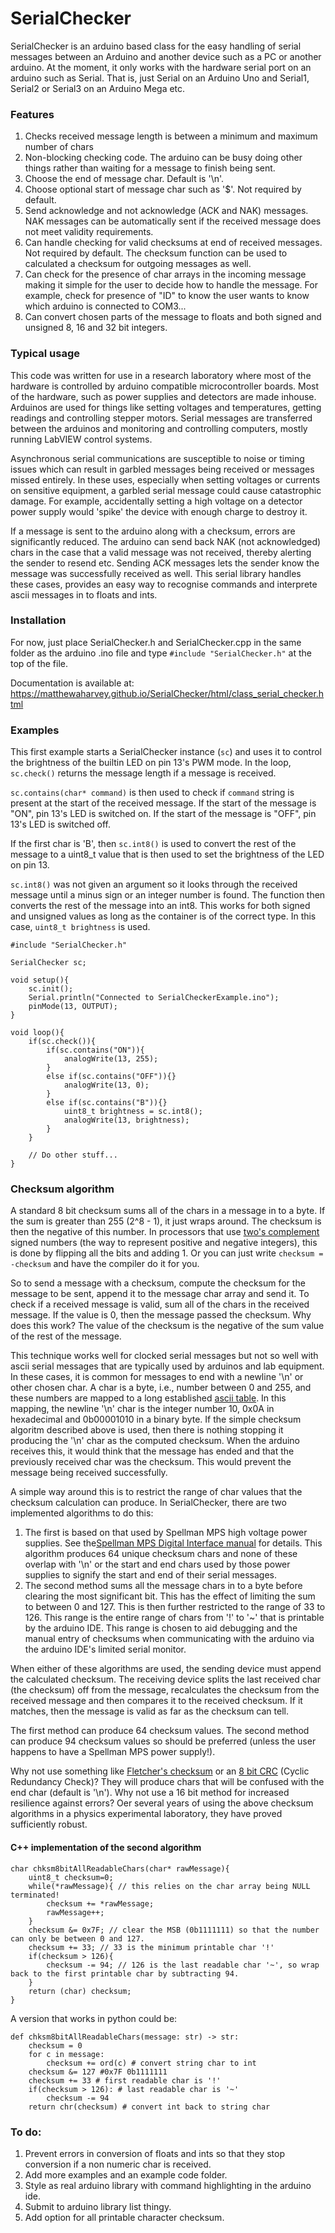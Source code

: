 # SerialChecker

SerialChecker is an arduino based class for the easy handling of serial messages between an Arduino and another device such as a PC or another arduino. At the moment, it only works with the hardware serial port on an arduino such as Serial. That is, just Serial on an Arduino Uno and Serial1, Serial2 or Serial3 on an Arduino Mega etc.

### Features

1. Checks received message length is between a minimum and maximum number of chars
2. Non-blocking checking code. The arduino can be busy doing other things rather than waiting for a message to finish being sent.
3. Choose the end of message char. Default is '\n'.
4. Choose optional start of message char such as '$'. Not required by default.
5. Send acknowledge and not acknowledge (ACK and NAK) messages. NAK messages can be automatically sent if the received message does not meet validity requirements.
6. Can handle checking for valid checksums at end of received messages. Not required by default. The checksum function can be used to calculated a checksum for outgoing messages as well.
7. Can check for the presence of char arrays in the incoming message making it simple for the user to decide how to handle the message. For example, check for presence of "ID" to know the user wants to know which arduino is connected to COM3...
8. Can convert chosen parts of the message to floats and both signed and unsigned 8, 16 and 32 bit integers.

### Typical usage

This code was written for use in a research laboratory where most of the hardware is controlled by arduino compatible microcontroller boards. Most of the hardware, such as power supplies and detectors are made inhouse. Arduinos are used for things like setting voltages and temperatures, getting readings and controlling stepper motors. Serial messages are transferred between the arduinos and monitoring and controlling computers, mostly running LabVIEW control systems.

 Asynchronous serial communications are susceptible to noise or timing issues which can result in garbled messages being received or messages missed entirely. In these uses, especially when setting voltages or currents on sensitive equipment, a garbled serial message could cause catastrophic damage. For example, accidentally setting a high voltage on a detector power supply would 'spike' the device with enough charge to destroy it.

If a message is sent to the arduino along with a checksum, errors are significantly reduced. The arduino can send back NAK (not acknowledged) chars in the case that a valid message was not received, thereby alerting the sender to resend etc. Sending ACK messages lets the sender know the message was successfully received as well. This serial library handles these cases, provides an easy way to recognise commands and interprete ascii messages in to floats and ints.

### Installation

For now, just place SerialChecker.h and SerialChecker.cpp in the same folder as the arduino .ino file and type `#include "SerialChecker.h"` at the top of the file.

Documentation is available at: https://matthewaharvey.github.io/SerialChecker/html/class_serial_checker.html

### Examples

This first example starts a SerialChecker instance (`sc`) and uses it to control the brightness of the builtin LED on pin 13's PWM mode. In the loop, `sc.check()` returns the message length if a message is received. 

`sc.contains(char* command)` is then used to check if `command` string is present at the start of the received message. If the start of the message is "ON", pin 13's LED is switched on. If the start of the message is "OFF", pin 13's LED is switched off. 

If the first char is 'B', then `sc.int8()` is used to convert the rest of the message to a uint8_t value that is then used to set the brightness of the LED on pin 13. 

`sc.int8()` was not given an argument so it looks through the received message until a minus sign or an integer number is found. The function then converts the rest of the message into an int8. This works for both signed and unsigned values as long as the container is of the correct type. In this case, `uint8_t brightness` is used.

```
#include "SerialChecker.h"

SerialChecker sc;

void setup(){
    sc.init();
    Serial.println("Connected to SerialCheckerExample.ino");
    pinMode(13, OUTPUT);
}

void loop(){
    if(sc.check()){
        if(sc.contains("ON")){
            analogWrite(13, 255);
        }
        else if(sc.contains("OFF")){}
            analogWrite(13, 0);
        }
        else if(sc.contains("B")){}
            uint8_t brightness = sc.int8();
            analogWrite(13, brightness);
        }
    }
    
    // Do other stuff...
}
```

### Checksum algorithm

A standard 8 bit checksum sums all of the chars in a message in to a byte. If the sum is greater than 255 (2^8 - 1), it just wraps around. The checksum is then the negative of this number. In processors that use [two's complement](https://www.cs.cornell.edu/~tomf/notes/cps104/twoscomp.html) signed numbers (the way to represent positive and negative integers), this is done by flipping all the bits and adding 1. Or you can just write `checksum = -checksum` and have the compiler do it for you.

So to send a message with a checksum, compute the checksum for the message to be sent, append it to the message char array and send it. To check if a received message is valid, sum all of the chars in the received message. If the value is 0, then the message passed the checksum. Why does this work? The value of the checksum is the negative of the sum value of the rest of the message. 

This technique works well for clocked serial messages but not so well with ascii serial messages that are typically used by arduinos and lab equipment. In these cases, it is common for messages to end with a newline '\n' or other chosen char. A char is a byte, i.e., number between 0 and 255, and these numbers are mapped to a long established [ascii table](https://www.rapidtables.com/code/text/ascii-table.html). In this mapping, the newline '\n' char is the integer number 10, 0x0A in hexadecimal and 0b00001010 in a binary byte. If the simple checksum algoritm described above is used, then there is nothing stopping it producing the '\n' char as the computed checksum. When the arduino receives this, it would think that the message has ended and that the previously received char was the checksum. This would prevent the message being received successfully.

A simple way around this is to restrict the range of char values that the checksum calculation can produce. In SerialChecker, there are two implemented algorithms to do this:
1. The first is based on that used by Spellman MPS high voltage power supplies. See the[Spellman MPS Digital Interface manual](https://www.spellmanhv.com/-/media/en/Products/MPS-Digital-Interface.pdf) for details. This algorithm produces 64 unique checksum chars and none of these overlap with '\n' or the start and end chars used by those power supplies to signify the start and end of their serial messages.
2. The second method sums all the message chars in to a byte before clearing the most significant bit. This has the effect of limiting the sum to between 0 and 127. This is then further restricted to the range of 33 to 126. This range is the entire range of chars from '!' to '~' that is printable by the arduino IDE. This range is chosen to aid debugging and the manual entry of checksums when communicating with the arduino via the arduino IDE's limited serial monitor. 

When either of these algorithms are used, the sending device must append the calculated checksum. The receiving device splits the last received char (the checksum) off from the message, recalculates the checksum from the received message and then compares it to the received checksum. If it matches, then the message is valid as far as the checksum can tell.

The first method can produce 64 checksum values. The second method can produce 94 checksum values so should be preferred (unless the user happens to have a Spellman MPS power supply!).

Why not use something like [Fletcher's checksum](https://en.wikipedia.org/wiki/Fletcher%27s_checksum) or an [8 bit CRC](https://en.wikipedia.org/wiki/Cyclic_redundancy_check) (Cyclic Redundancy Check)? They will produce chars that will be confused with the end char (default is '\n'). Why not use a 16 bit method for increased resilience against errors? Oer several years of using the above checksum algorithms in a physics experimental laboratory, they have proved sufficiently robust. 

#### C++ implementation of the second algorithm

```
char chksm8bitAllReadableChars(char* rawMessage){
    uint8_t checksum=0;
    while(*rawMessage){ // this relies on the char array being NULL terminated!
        checksum += *rawMessage;
        rawMessage++;
    }
    checksum &= 0x7F; // clear the MSB (0b1111111) so that the number can only be between 0 and 127.
    checksum += 33; // 33 is the minimum printable char '!'
    if(checksum > 126){
        checksum -= 94; // 126 is the last readable char '~', so wrap back to the first printable char by subtracting 94.
    }
    return (char) checksum;
}
```

A version that works in python could be:
```
def chksm8bitAllReadableChars(message: str) -> str:
    checksum = 0
    for c in message:
        checksum += ord(c) # convert string char to int
    checksum &= 127 #0x7F 0b1111111
    checksum += 33 # first readable char is '!'
    if(checksum > 126): # last readable char is '~'
        checksum -= 94
    return chr(checksum) # convert int back to string char
```

### To do:

1. Prevent errors in conversion of floats and ints so that they stop conversion if a non numeric char is received.
2. Add more examples and an example code folder.
3. Style as real arduino library with command highlighting in the arduino ide.
4. Submit to arduino library list thingy.
5. Add option for all printable character checksum.
